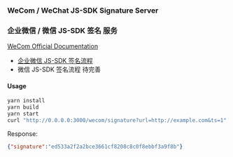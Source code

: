 ### WeCom / WeChat JS-SDK Signature Server
### 企业微信 / 微信 JS-SDK 签名 服务



[WeCom Official Documentation](https://work.weixin.qq.com/api/doc/90000/90136/90512)




- [企业微信 JS-SDK 签名流程](./doc/wecom-js-sdk-signature.md)
- 微信 JS-SDK 签名流程 待完善



#### Usage

```bash
yarn install
yarn build
yarn start
curl "http://0.0.0.0:3000/wecom/signature?url=http://example.com&ts=1"
```

Response:
```json
{"signature":"ed533a2f2a2bce3661cf8208c8c0f8ebbf3a9f8b"}
```